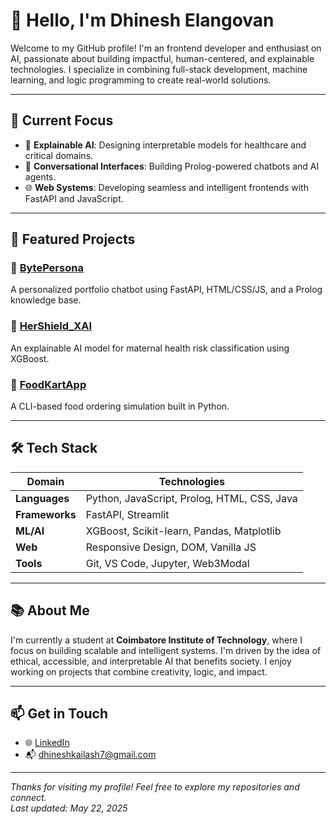 # 👋 Hello, I'm Dhinesh Elangovan

Welcome to my GitHub profile! I'm an frontend developer and enthusiast on AI, passionate about building impactful, human-centered, and explainable technologies. I specialize in combining full-stack development, machine learning, and logic programming to create real-world solutions.

---

## 🧠 Current Focus

- 🔬 **Explainable AI**: Designing interpretable models for healthcare and critical domains.
- 🤖 **Conversational Interfaces**: Building Prolog-powered chatbots and AI agents.
- 🌐 **Web Systems**: Developing seamless and intelligent frontends with FastAPI and JavaScript.

---

## 🚀 Featured Projects

### 🔹 [BytePersona](https://github.com/dhinesh7-cit/BytePersona)
A personalized portfolio chatbot using FastAPI, HTML/CSS/JS, and a Prolog knowledge base.

### 🔹 [HerShield_XAI](https://github.com/dhinesh7-cit/HerShield_XAI)
An explainable AI model for maternal health risk classification using XGBoost.

### 🔹 [FoodKartApp](https://github.com/dhinesh7-cit/FoodKartApp)
A CLI-based food ordering simulation built in Python.

---

## 🛠️ Tech Stack

| Domain | Technologies |
|--------|--------------|
| **Languages** | Python, JavaScript, Prolog, HTML, CSS, Java |
| **Frameworks** | FastAPI, Streamlit |
| **ML/AI** | XGBoost, Scikit-learn, Pandas, Matplotlib |
| **Web** | Responsive Design, DOM, Vanilla JS |
| **Tools** | Git, VS Code, Jupyter, Web3Modal |

---

## 📚 About Me

I'm currently a student at **Coimbatore Institute of Technology**, where I focus on building scalable and intelligent systems. I'm driven by the idea of ethical, accessible, and interpretable AI that benefits society. I enjoy working on projects that combine creativity, logic, and impact.

---

## 📫 Get in Touch

- 🌐 [LinkedIn](https://www.linkedin.com/in/dhinesh_elangovan)
- 📬 dhineshkailash7@gmail.com

---

_Thanks for visiting my profile! Feel free to explore my repositories and connect._  
_Last updated: May 22, 2025_
